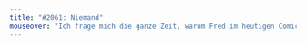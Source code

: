 ```yaml
---
title: "#2061: Niemand"
mouseover: "Ich frage mich die ganze Zeit, warum Fred im heutigen Comic fehlt."
---
```

